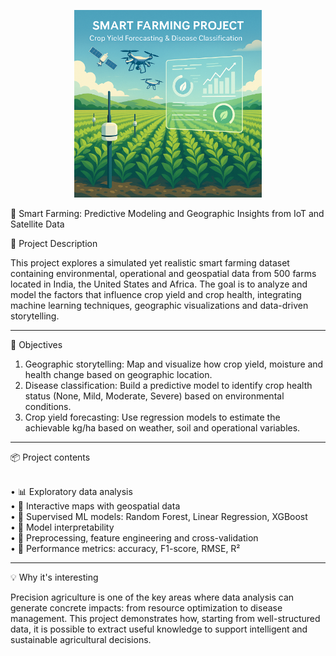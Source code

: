 <p align="center">
  <img src="smart_farming_visual.png" alt="Smart Farming Visual" width="300"/>
</p>


🌱 Smart Farming: Predictive Modeling and Geographic Insights from IoT and Satellite Data

📌 Project Description

This project explores a simulated yet realistic smart farming dataset containing environmental, operational and geospatial data from 500 farms located in India, the United States and Africa. The goal is to analyze and model the factors that influence crop yield and crop health, integrating machine learning techniques, geographic visualizations and data-driven storytelling.
________________________________________
🎯 Objectives

1. Geographic storytelling: Map and visualize how crop yield, moisture and health change based on geographic location.
2. Disease classification: Build a predictive model to identify crop health status (None, Mild, Moderate, Severe) based on environmental conditions.
3. Crop yield forecasting: Use regression models to estimate the achievable kg/ha based on weather, soil and operational variables.
________________________________________
📦 Project contents

<br>• 📊 Exploratory data analysis
<br>• 📍 Interactive maps with geospatial data
<br>• 🧠 Supervised ML models: Random Forest, Linear Regression, XGBoost
<br>• 🧪 Model interpretability
<br>• 🧼 Preprocessing, feature engineering and cross-validation
<br>• 🎯 Performance metrics: accuracy, F1-score, RMSE, R²
________________________________________
💡 Why it's interesting

Precision agriculture is one of the key areas where data analysis can generate concrete impacts: from resource optimization to disease management. This project demonstrates how, starting from well-structured data, it is possible to extract useful knowledge to support intelligent and sustainable agricultural decisions.
